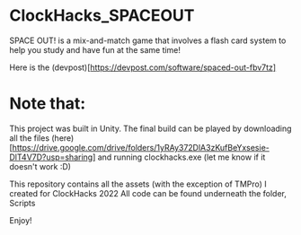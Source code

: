 # ClockHacks_SPACEOUT
SPACE OUT! is a mix-and-match game that involves a flash card system to help you study and have fun at the same time!

Here is the (devpost)[https://devpost.com/software/spaced-out-fbv7tz]

# Note that:
This project was built in Unity. The final build can be played by downloading all the files (here)[https://drive.google.com/drive/folders/1yRAy372DlA3zKufBeYxsesie-DlT4V7D?usp=sharing] and running clockhacks.exe (let me know if it doesn't work :D)

This repository contains all the assets (with the exception of TMPro) I created for ClockHacks 2022
All code can be found underneath the folder, Scripts

Enjoy!
